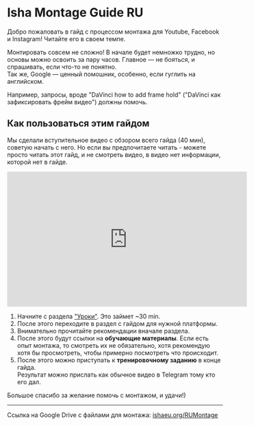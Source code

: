 # Isha Montage Guide RU

Добро пожаловать в гайд с процессом монтажа для Youtube, Facebook и Instagram! Читайте его в своем темпе.

Монтировать совсем не сложно! В начале будет немножко трудно, но основы
можно освоить за пару часов. Главное — не бояться, и спрашивать,
если что-то не понятно.  
Так же, Google — ценный помошник, особенно, если гуглить на английском.

Например, запросы, вроде "DaVinci how to add frame hold"
("DaVinci как зафиксировать фрейм видео") должны помочь.

## Как пользоваться этим гайдом

Мы сделали вступительное видео с обзором всего гайда (40 мин), советую начать с него.  Но если вы предпочитаете читать - можете просто читать этот гайд, и не смотреть видео, в видео нет информации, которой нет в гайде.   
<iframe 
        width="560" 
        height="315" 
        src="https://www.youtube.com/embed/2O23Dlrwnec" 
        title="YouTube video player" 
        frameborder="0" 
        allow="accelerometer; autoplay; clipboard-write; encrypted-media; gyroscope; picture-in-picture" allowfullscreen>
</iframe>

1. Начните с раздела ["Уроки"](lessons/montage-apps/). Это займет ~30 min.
1. После этого переходите в раздел с гайдом для нужной платформы.
1. Внимательно прочитайте рекомендации вначале раздела.
1. После этого будут ссылки на **обучающие материалы**.
   Если есть опыт монтажа, то смотреть их не обязательно, хотя
   рекомендую хотя бы просмотреть, чтобы примерно посмотреть что
   происходит.
1. После этого можно приступать к **тренировочному заданию** в конце гайда.  
   Результат можно прислать как обычное видео в Telegram тому кто его дал.

Большое спасибо за желание помочь с монтажом, и удачи!)

---

Ссылка на Google Drive с файлами для монтажа: [ishaeu.org/RUMontage](https://ishaeu.org/RUMontage)
